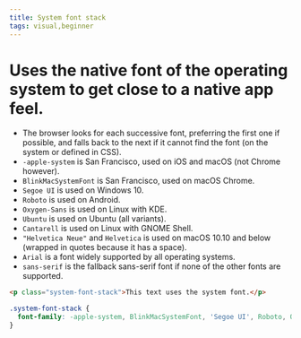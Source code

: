 ```yaml
---
title: System font stack
tags: visual,beginner
---
```


# Uses the native font of the operating system to get close to a native app feel.

- The browser looks for each successive font, preferring the first one if possible, and falls back to the next if it cannot find the font (on the system or defined in CSS).
- `-apple-system` is San Francisco, used on iOS and macOS (not Chrome however).
- `BlinkMacSystemFont` is San Francisco, used on macOS Chrome.
- `Segoe UI` is used on Windows 10.
- `Roboto` is used on Android.
- `Oxygen-Sans` is used on Linux with KDE.
- `Ubuntu` is used on Ubuntu (all variants).
- `Cantarell` is used on Linux with GNOME Shell.
- `"Helvetica Neue"` and `Helvetica` is used on macOS 10.10 and below (wrapped in quotes because it has a space).
- `Arial` is a font widely supported by all operating systems.
- `sans-serif` is the fallback sans-serif font if none of the other fonts are supported.

```html
<p class="system-font-stack">This text uses the system font.</p>
```

```css
.system-font-stack {
  font-family: -apple-system, BlinkMacSystemFont, 'Segoe UI', Roboto, Oxygen-Sans, Ubuntu, Cantarell, 'Helvetica Neue', Helvetica, Arial, sans-serif;
}
```
